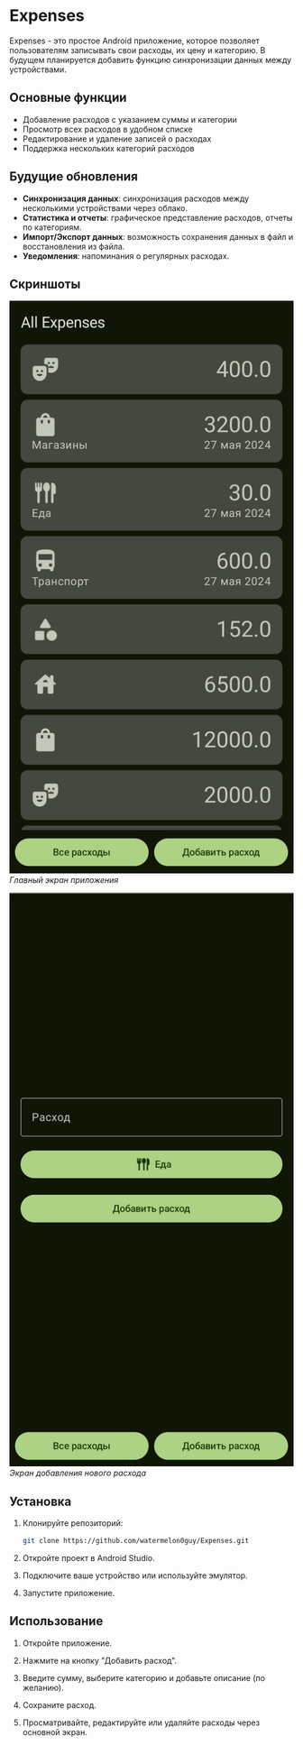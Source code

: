 # Expenses

Expenses - это простое Android приложение, которое позволяет пользователям записывать свои расходы, их цену и категорию. В будущем планируется добавить функцию синхронизации данных между устройствами.

## Основные функции

- Добавление расходов с указанием суммы и категории
- Просмотр всех расходов в удобном списке
- Редактирование и удаление записей о расходах
- Поддержка нескольких категорий расходов

## Будущие обновления

- **Синхронизация данных**: синхронизация расходов между несколькими устройствами через облако.
- **Статистика и отчеты**: графическое представление расходов, отчеты по категориям.
- **Импорт/Экспорт данных**: возможность сохранения данных в файл и восстановления из файла.
- **Уведомления**: напоминания о регулярных расходах.

## Скриншоты

![Главный экран](screenshots/list.png)
*Главный экран приложения*

![Добавление расхода](screenshots/add.png)
*Экран добавления нового расхода*

## Установка

1. Клонируйте репозиторий:
   ```bash
   git clone https://github.com/watermelon0guy/Expenses.git

2. Откройте проект в Android Studio.
   
4. Подключите ваше устройство или используйте эмулятор.

5. Запустите приложение.

## Использование

1. Откройте приложение.

2. Нажмите на кнопку "Добавить расход".

3. Введите сумму, выберите категорию и добавьте описание (по желанию).

4. Сохраните расход.

5. Просматривайте, редактируйте или удаляйте расходы через основной экран.
